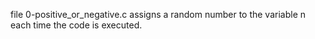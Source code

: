 file 0-positive_or_negative.c assigns a random number to the variable n each time the code is executed.
